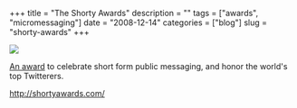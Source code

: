 +++
title = "The Shorty Awards"
description = ""
tags = ["awards", "micromessaging"]
date = "2008-12-14"
categories = ["blog"]
slug = "shorty-awards"
+++



  <div class="notebook-screenshot"><a href="http://shortyawards.com/"><img src="http://media.konigi.com/bluga/wt4944fb0382a0f.jpg"/></a></div><p><a href="http://shortyawards.com/">An award</a> to celebrate short form public messaging, and honor the world's top Twitterers.</p>
    
  <a href="http://shortyawards.com/">http://shortyawards.com/</a>
